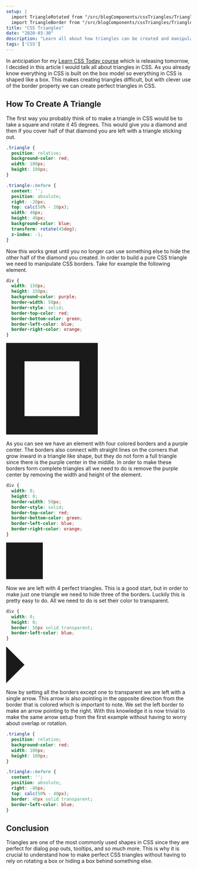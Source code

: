 ```yaml
---
setup: |
  import TriangleRotated from "/src/blogComponents/cssTriangles/TriangleRotated.astro"
  import TriangleBorder from "/src/blogComponents/cssTriangles/TriangleBorder.astro"
title: "CSS Triangles"
date: "2020-03-30"
description: "Learn all about how triangles can be created and manipulated in CSS."
tags: ['CSS']
---
```


In anticipation for my [Learn CSS Today course](https://courses.webdevsimplified.com/learn-css-today) which is releasing tomorrow, I decided in this article I would talk all about triangles in CSS. As you already know everything in CSS is built on the box model so everything in CSS is shaped like a box. This makes creating triangles difficult, but with clever use of the border property we can create perfect triangles in CSS.

## How To Create A Triangle

The first way you probably think of to make a triangle in CSS would be to take a square and rotate it 45 degrees. This would give you a diamond and then if you cover half of that diamond you are left with a triangle sticking out.

```css {16,17}
.triangle {
  position: relative;
  background-color: red;
  width: 100px;
  height: 100px;
}

.triangle::before {
  content: '';
  position: absolute;
  right: -20px;
  top: calc(50% - 20px);
  width: 40px;
  height: 40px;
  background-color: blue;
  transform: rotate(45deg);
  z-index: -1;
}
```

<TriangleRotated />

Now this works great until you no longer can use something else to hide the other half of the diamond you created. In order to build a pure CSS triangle we need to manipulate CSS borders. Take for example the following element.

```css {7-10}
div {
  width: 150px;
  height: 150px;
  background-color: purple;
  border-width: 50px;
  border-style: solid;
  border-top-color: red;
  border-bottom-color: green;
  border-left-color: blue;
  border-right-color: orange;
}
```

<div style="
  width: 150px;
  height: 150px;
  background-color: var(--theme-purple);
  border-width: 50px;
  border-style: solid;
  border-top-color: var(--theme-red);
  border-bottom-color: var(--theme-green);
  border-left-color: var(--theme-blue);
  border-right-color: var(--theme-orange);
  margin-bottom: 1rem;
"></div>

As you can see we have an element with four colored borders and a purple center. The borders also connect with straight lines on the corners that grow inward in a triangle like shape, but they do not form a full triangle since there is the purple center in the middle. In order to make these borders form complete triangles all we need to do is remove the purple center by removing the width and height of the element.

```css {2-3}
div {
  width: 0;
  height: 0;
  border-width: 50px;
  border-style: solid;
  border-top-color: red;
  border-bottom-color: green;
  border-left-color: blue;
  border-right-color: orange;
}
```

<div style="
  width: 0;
  height: 0;
  border-width: 50px;
  border-style: solid;
  border-top-color: var(--theme-red);
  border-bottom-color: var(--theme-green);
  border-left-color: var(--theme-blue);
  border-right-color: var(--theme-orange);
  margin-bottom: 1rem;
"></div>

Now we are left with 4 perfect triangles. This is a good start, but in order to make just one triangle we need to hide three of the borders. Luckily this is pretty easy to do. All we need to do is set their color to transparent.

```css {4-5}
div {
  width: 0;
  height: 0;
  border: 50px solid transparent;
  border-left-color: blue;
}
```

<div style="
  width: 0;
  height: 0;
  border: 50px solid transparent;
  border-left-color: var(--theme-blue);
  margin-bottom: 1rem;
"></div>

Now by setting all the borders except one to transparent we are left with a single arrow. This arrow is also pointing in the opposite direction from the border that is colored which is important to note. We set the left border to make an arrow pointing to the right. With this knowledge it is now trivial to make the same arrow setup from the first example without having to worry about overlap or rotation.

```css
.triangle {
  position: relative;
  background-color: red;
  width: 100px;
  height: 100px;
}

.triangle::before {
  content: '';
  position: absolute;
  right: -80px;
  top: calc(50% - 40px);
  border: 40px solid transparent;
  border-left-color: blue;
}
```

<TriangleBorder />

## Conclusion

Triangles are one of the most commonly used shapes in CSS since they are perfect for dialog pop outs, tooltips, and so much more. This is why it is crucial to understand how to make perfect CSS triangles without having to rely on rotating a box or hiding a box behind something else.